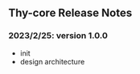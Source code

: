 Thy-core Release Notes
------------------------

### 2023/2/25: version 1.0.0
- init
- design architecture

